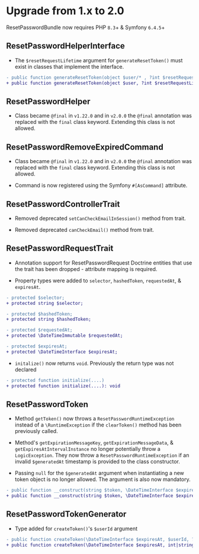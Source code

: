 # Upgrade from 1.x to 2.0

ResetPasswordBundle now requires PHP `8.3`+ & Symfony `6.4.5`+

## ResetPasswordHelperInterface

- The `$resetRequestLifetime` argument for `generateResetToken()` must exist in 
classes that implement the interface.

```diff
- public function generateResetToken(object $user/* , ?int $resetRequestLifetime = null */): ResetPasswordToken;
+ public function generateResetToken(object $user, ?int $resetRequestLifetime = null): ResetPasswordToken;
```

## ResetPasswordHelper

- Class became `@final` in `v1.22.0` and in `v2.0.0` the `@final` annotation was 
replaced with the `final` class keyword. Extending this class is not allowed.

## ResetPasswordRemoveExpiredCommand

- Class became `@final` in `v1.22.0` and in `v2.0.0` the `@final` annotation was
    replaced with the `final` class keyword. Extending this class is not allowed.

- Command is now registered using the Symfony `#[AsCommand]` attribute.

## ResetPasswordControllerTrait

- Removed deprecated `setCanCheckEmailInSession()` method from trait.

- Removed deprecated `canCheckEmail()` method from trait.

## ResetPasswordRequestTrait

- Annotation support for ResetPasswordRequest Doctrine entities that use the
trait has been dropped - attribute mapping is required.

- Property types were added to `selector`, `hashedToken`, `requestedAt`, & `expiresAt`.

```diff
- protected $selector;
+ protected string $selector;

- protected $hashedToken;
+ protected string $hashedToken;

- protected $requestedAt;
+ protected \DateTimeImmutable $requestedAt;

- protected $expiresAt;
+ protected \DateTimeInterface $expiresAt;
```

- `initalize()` now returns `void`. Previously the return type was not declared

```diff
- protected function initialize(....)
+ protected function initialize(....): void
```

## ResetPasswordToken

- Method `getToken()` now throws a `ResetPasswordRuntimeException` instead of a
`\RuntimeException` if the `clearToken()` method has been previously called. 

- Method's `getExpirationMessageKey`, `getExpirationMessageData`, & `getExpiresAtIntervalInstance`
  no longer potentially throw a `LogicException`. They now throw a `ResetPasswordRuntimeException`
  if an invalid `$generatedAt` timestamp is provided to the class constructor.

- Passing `null` for the `$generatedAt` argument when instantiating a new token object
is no longer allowed. The argument is also now mandatory.

```diff
- public function __construct(string $token, \DateTimeInterface $expiresAt, ?int $generatedAt = null)
+ public function __construct(string $token, \DateTimeInterface $expiresAt, int $generatedAt)
```

## ResetPasswordTokenGenerator

- Type added for `createToken()`'s `$userId` argument

```diff
- public function createToken(\DateTimeInterface $expiresAt, $userId, ?string $verifier = null): ResetPasswordTokenComponents
+ public function createToken(\DateTimeInterface $expiresAt, int|string $userId, ?string $verifier = null): ResetPasswordTokenComponents
```
